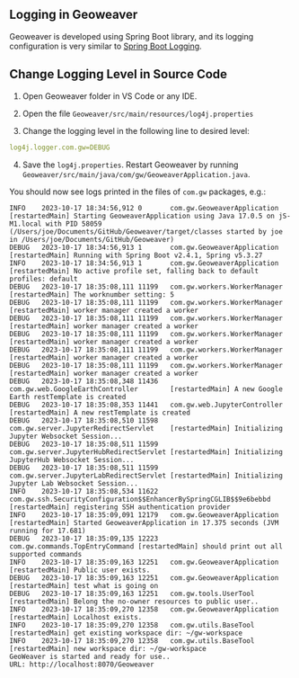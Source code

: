 ## Logging in Geoweaver

Geoweaver is developed using Spring Boot library, and its logging configuration is very similar to [Spring Boot Logging](https://docs.spring.io/spring-boot/docs/2.1.13.RELEASE/reference/html/boot-features-logging.html).

## Change Logging Level in Source Code

1. Open Geoweaver folder in VS Code or any IDE.

2. Open the file `Geoweaver/src/main/resources/log4j.properties`

3. Change the logging level in the following line to desired level:

```yaml
log4j.logger.com.gw=DEBUG
```

4. Save the `log4j.properties`. Restart Geoweaver by running `Geoweaver/src/main/java/com/gw/GeoweaverApplication.java`.

You should now see logs printed in the files of `com.gw` packages, e.g.:

```log
INFO    2023-10-17 18:34:56,912 0       com.gw.GeoweaverApplication     [restartedMain] Starting GeoweaverApplication using Java 17.0.5 on jS-M1.local with PID 58059 (/Users/joe/Documents/GitHub/Geoweaver/target/classes started by joe in /Users/joe/Documents/GitHub/Geoweaver)
DEBUG   2023-10-17 18:34:56,913 1       com.gw.GeoweaverApplication     [restartedMain] Running with Spring Boot v2.4.1, Spring v5.3.27
INFO    2023-10-17 18:34:56,913 1       com.gw.GeoweaverApplication     [restartedMain] No active profile set, falling back to default profiles: default
DEBUG   2023-10-17 18:35:08,111 11199   com.gw.workers.WorkerManager    [restartedMain] The worknumber setting: 5
DEBUG   2023-10-17 18:35:08,111 11199   com.gw.workers.WorkerManager    [restartedMain] worker manager created a worker 
DEBUG   2023-10-17 18:35:08,111 11199   com.gw.workers.WorkerManager    [restartedMain] worker manager created a worker 
DEBUG   2023-10-17 18:35:08,111 11199   com.gw.workers.WorkerManager    [restartedMain] worker manager created a worker 
DEBUG   2023-10-17 18:35:08,111 11199   com.gw.workers.WorkerManager    [restartedMain] worker manager created a worker 
DEBUG   2023-10-17 18:35:08,111 11199   com.gw.workers.WorkerManager    [restartedMain] worker manager created a worker 
DEBUG   2023-10-17 18:35:08,348 11436   com.gw.web.GoogleEarthController        [restartedMain] A new Google Earth restTemplate is created
DEBUG   2023-10-17 18:35:08,353 11441   com.gw.web.JupyterController    [restartedMain] A new restTemplate is created
DEBUG   2023-10-17 18:35:08,510 11598   com.gw.server.JupyterRedirectServlet    [restartedMain] Initializing Jupyter Websocket Session...
DEBUG   2023-10-17 18:35:08,511 11599   com.gw.server.JupyterHubRedirectServlet [restartedMain] Initializing JupyterHub Websocket Session...
DEBUG   2023-10-17 18:35:08,511 11599   com.gw.server.JupyterLabRedirectServlet [restartedMain] Initializing Jupyter Lab Websocket Session...
INFO    2023-10-17 18:35:08,534 11622   com.gw.ssh.SecurityConfiguration$$EnhancerBySpringCGLIB$$9e6bebbd       [restartedMain] registering SSH authentication provider
INFO    2023-10-17 18:35:09,091 12179   com.gw.GeoweaverApplication     [restartedMain] Started GeoweaverApplication in 17.375 seconds (JVM running for 17.681)
DEBUG   2023-10-17 18:35:09,135 12223   com.gw.commands.TopEntryCommand [restartedMain] should print out all supported commands
INFO    2023-10-17 18:35:09,163 12251   com.gw.GeoweaverApplication     [restartedMain] Public user exists.
DEBUG   2023-10-17 18:35:09,163 12251   com.gw.GeoweaverApplication     [restartedMain] test what is going on
DEBUG   2023-10-17 18:35:09,163 12251   com.gw.tools.UserTool   [restartedMain] Belong the no-owner resources to public user..
INFO    2023-10-17 18:35:09,270 12358   com.gw.GeoweaverApplication     [restartedMain] Localhost exists.
INFO    2023-10-17 18:35:09,270 12358   com.gw.utils.BaseTool   [restartedMain] get existing workspace dir: ~/gw-workspace
INFO    2023-10-17 18:35:09,270 12358   com.gw.utils.BaseTool   [restartedMain] new workspace dir: ~/gw-workspace
GeoWeaver is started and ready for use..
URL: http://localhost:8070/Geoweaver
```